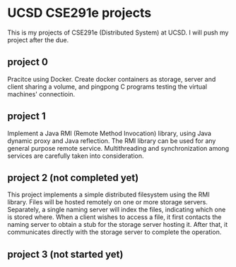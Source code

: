 # UCSD CSE291e projects

This is my projects of CSE291e (Distributed System) at UCSD. I will push my project after the due.

## project 0
Pracitce using Docker. Create docker containers as storage, server and client sharing a volume, and pingpong C programs testing the virtual machines' connectioin.

## project 1
Implement a Java RMI (Remote Method Invocation) library, using Java dynamic proxy and Java reflection. The RMI library can be used for any general purpose remote service. Multithreading and synchronization among services are carefully taken into consideration.

## project 2 (not completed yet)
This project implements a simple distributed filesystem using the RMI library. Files will be hosted remotely on one or more storage servers. Separately, a single naming server will index the files, indicating which one is stored where. When a client wishes to access a file, it first contacts the naming server to obtain a stub for the storage server hosting it. After that, it communicates directly with the storage server to complete the operation.

## project 3 (not started yet)
